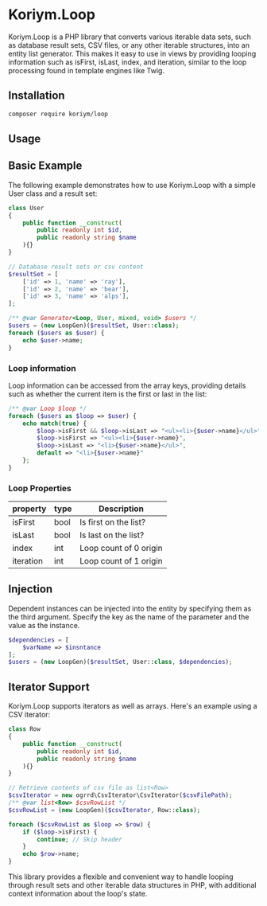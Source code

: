 # Koriym.Loop

Koriym.Loop is a PHP library that converts various iterable data sets, such as database result sets, CSV files, or any other iterable structures, into an entity list generator. This makes it easy to use in views by providing looping information such as isFirst, isLast, index, and iteration, similar to the loop processing found in template engines like Twig.

## Installation

```bash
composer require koriym/loop
```

## Usage

## Basic Example

The following example demonstrates how to use Koriym.Loop with a simple User class and a result set:

```php
class User
{
    public function __construct(
        public readonly int $id,
        public readonly string $name
    ){}
}

// Database result sets or csv content
$resultSet = [ 
    ['id' => 1, 'name' => 'ray'],
    ['id' => 2, 'name' => 'bear'],
    ['id' => 3, 'name' => 'alps'],
];

/** @var Generator<Loop, User, mixed, void> $users */
$users = (new LoopGen)($resultSet, User::class);
foreach ($users as $user) {
    echo $user->name;
}
```

### Loop information

Loop information can be accessed from the array keys, providing details such as whether the current item is the first or last in the list:

```php
/** @var Loop $loop */
foreach ($users as $loop => $user) {
    echo match(true) {
        $loop->isFirst && $loop->isLast => "<ul><li>{$user->name}</ul>",
        $loop->isFirst => "<ul><li>{$user->name}",
        $loop->isLast => "<li>{$user->name}</ul>",
        default => "<li>{$user->name}"
    };
}
```

### Loop Properties

| property  | type | Description            |
| --------- | ---- | ---------------------- |
| isFirst   | bool | Is first on the list?  |
| isLast    | bool | Is last on the list?   |
| index     | int  | Loop count of 0 origin |
| iteration | int  | Loop count of 1 origin |

## Injection

Dependent instances can be injected into the entity by specifying them as the third argument.
Specify the key as the name of the parameter and the value as the instance.

```php
$dependencies = [
    $varName => $insntance
];
$users = (new LoopGen)($resultSet, User::class, $dependencies);
```

## Iterator Support

Koriym.Loop supports iterators as well as arrays. Here's an example using a CSV iterator:

```php
class Row
{
    public function __construct(
        public readonly int $id,
        public readonly string $name
    ){}
}

// Retrieve contents of csv file as list<Row>
$csvIterator = new ogrrd\CsvIterator\CsvIterator($csvFilePath);
/** @var list<Row> $csvRowList */
$csvRowList = (new LoopGen)($csvIterator, Row::class);

foreach ($csvRowList as $loop => $row) {
    if ($loop->isFirst) {
        continue; // Skip header
    }
    echo $row->name;
}
```

This library provides a flexible and convenient way to handle looping through result sets and other iterable data structures in PHP, with additional context information about the loop's state.

